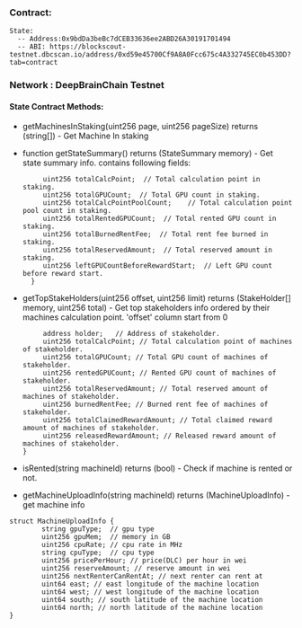 ### Contract:
    State:
      -- Address:0x9bdDa3beBc7dCEB33636ee2ABD26A30191701494
      -- ABI: https://blockscout-testnet.dbcscan.io/address/0xd59e45700Cf9A8A0Fcc675c4A332745EC0b453DD?tab=contract

### Network : DeepBrainChain Testnet

#### State Contract Methods:

* getMachinesInStaking(uint256 page, uint256 pageSize) returns (string[]) - Get Machine In staking

* function getStateSummary() returns (StateSummary memory) - Get state summary info. contains following fields:
  ```struct StateSummary {
       uint256 totalCalcPoint;  // Total calculation point in staking.
       uint256 totalGPUCount;  // Total GPU count in staking.
       uint256 totalCalcPointPoolCount;    // Total calculation point pool count in staking.
       uint256 totalRentedGPUCount;  // Total rented GPU count in staking.
       uint256 totalBurnedRentFee;  // Total rent fee burned in staking.
       uint256 totalReservedAmount;  // Total reserved amount in staking.
       uint256 leftGPUCountBeforeRewardStart;  // Left GPU count before reward start.
    }
  
* getTopStakeHolders(uint256 offset, uint256 limit) returns (StakeHolder[] memory, uint256 total) - Get top stakeholders info ordered by their machines calculation point. 'offset' column start from 0
  ```struct StakeHolder {
       address holder;   // Address of stakeholder.
       uint256 totalCalcPoint; // Total calculation point of machines of stakeholder.
       uint256 totalGPUCount; // Total GPU count of machines of stakeholder.
       uint256 rentedGPUCount; // Rented GPU count of machines of stakeholder.
       uint256 totalReservedAmount; // Total reserved amount of machines of stakeholder.
       uint256 burnedRentFee; // Burned rent fee of machines of stakeholder.
       uint256 totalClaimedRewardAmount; // Total claimed reward amount of machines of stakeholder.
       uint256 releasedRewardAmount; // Released reward amount of machines of stakeholder.
  }

* isRented(string machineId) returns (bool) - Check if machine is rented or not.

* getMachineUploadInfo(string machineId)  returns (MachineUploadInfo) - get machine info
``` 
struct MachineUploadInfo {
        string gpuType;  // gpu type 
        uint256 gpuMem;  // memory in GB
        uint256 cpuRate; // cpu rate in MHz
        string cpuType;  // cpu type
        uint256 pricePerHour; // price(DLC) per hour in wei
        uint256 reserveAmount; // reserve amount in wei
        uint256 nextRenterCanRentAt; // next renter can rent at
        uint64 east; // east longitude of the machine location
        uint64 west; // west longitude of the machine location
        uint64 south; // south latitude of the machine location
        uint64 north; // north latitude of the machine location
}
```